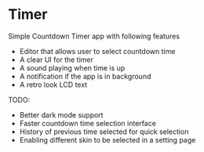 # Timer

Simple Countdown Timer app with following features
- Editor that allows user to select countdown time
- A clear UI for the timer
- A sound playing when time is up
- A notification if the app is in background
- A retro look LCD text

TODO:
- Better dark mode support
- Faster countdown time selection interface
- History of previous time selected for quick selection
- Enabling different skin to be selected in a setting page

